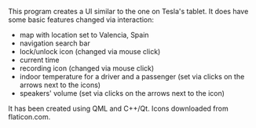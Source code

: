 This program creates a UI similar to the one on Tesla's tablet. It does have some basic features changed via interaction:
- map with location set to Valencia, Spain
- navigation search bar
- lock/unlock icon (changed via mouse click)
- current time
- recording icon (changed via mouse click)
- indoor temperature for a driver and a passenger (set via clicks on the arrows next to the icons)
- speakers' volume (set via clicks on the arrows next to the icon)

It has been created using QML and C++/Qt. Icons downloaded from flaticon.com.
